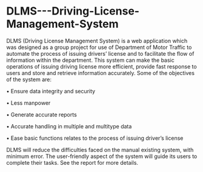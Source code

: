 # DLMS---Driving-License-Management-System
DLMS (Driving License Management System) is a web application which was designed as a group project for use of Department of Motor Traffic to automate the process of issuing drivers’ license and to facilitate the flow of information within the department.
This system can make the basic operations of issuing driving license more efficient, provide fast response to users and store and retrieve information accurately. Some of the objectives of the system are:

• Ensure data integrity and security

• Less manpower

• Generate accurate reports

• Accurate handling in multiple and multitype data

• Ease basic functions relates to the process of issuing driver’s license

DLMS will reduce the difficulties faced on the manual existing system, with minimum error. The user-friendly aspect of the system will guide its users to complete their tasks. See the report for more details.
